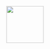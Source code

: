 <div id="header" align="center">
  <img src="https://iconscout.com/lottie/female-web-developer-7362399" width="100"/>
</div>
 
 
